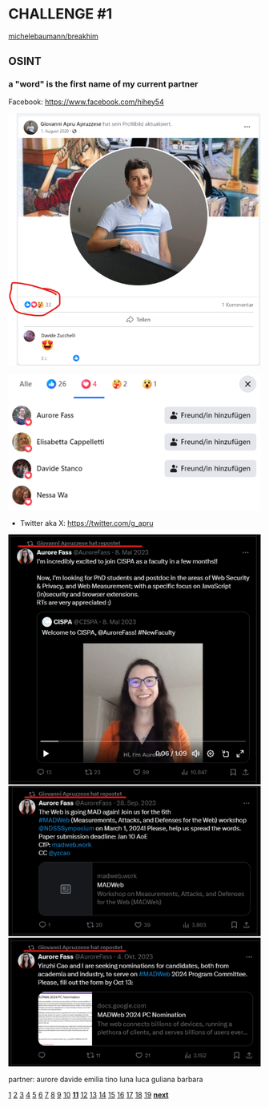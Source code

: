 # CHALLENGE #1

[michelebaumann/breakhim](/)

## OSINT

### a "word" is the first name of my current partner

Facebook: https://www.facebook.com/hihey54

![HINT](/presentation/graphics/fb1.png)

![HINT](/presentation/graphics/fb2.png)

- Twitter aka X: https://twitter.com/g_apru

![HINT](/presentation/graphics/x1.png)
![HINT](/presentation/graphics/x2.png)
![HINT](/presentation/graphics/x3.png)

partner:
aurore
davide
emilia
tino
luna
luca
guliana
barbara

[1](/presentation/final/1.md) [2](/presentation/final/2.md) [3](/presentation/final/3.md) [4](/presentation/final/4.md) [5](/presentation/final/5.md) [6](/presentation/final/6.md) [7](/presentation/final/7.md) [8](/presentation/final/8.md) [9](/presentation/final/9.md) [10](/presentation/final/10.md) **[11](/presentation/final/11.md)** [12](/presentation/final/12.md) [13](/presentation/final/13.md) [14](/presentation/final/14.md) [15](/presentation/final/15.md) [16](/presentation/final/16.md) [17](/presentation/final/17.md) [18](/presentation/final/18.md) [19](/presentation/final/19.md)
**[next](/presentation/final/12.md)**
